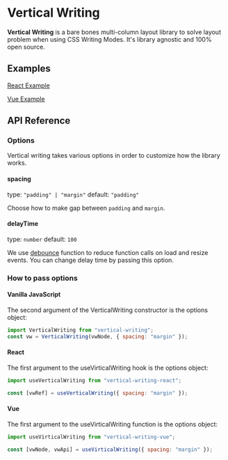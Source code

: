 # Vertical Writing

**Vertical Writing** is a bare bones multi-column layout library to solve layout problem when using CSS Writing Modes. It's library agnostic and 100% open source.

## Examples

[React Example](https://codesandbox.io/s/vertical-writing-react-ob4wn1)

[Vue Example](https://codesandbox.io/s/vertical-writing-vue-wt97l1)

## API Reference

### Options

Vertical writing takes various options in order to customize how the library works.

#### spacing

type: `"padding" | "margin"`
default: `"padding"`

Choose how to make gap between `padding` and `margin`.

#### delayTime

type: `number`
default: `100`

We use [debounce](https://github.com/angus-c/just#just-debounce-it) function to reduce function calls on load and resize events. You can change delay time by passing this option.

### How to pass options

#### Vanilla JavaScript

The second argument of the VerticalWriting constructor is the options object:

```js
import VerticalWriting from "vertical-writing";
const vw = VerticalWriting(vwNode, { spacing: "margin" });
```

#### React

The first argument to the useVirticalWriting hook is the options object:

```js
import useVerticalWriting from "vertical-writing-react";

const [vwRef] = useVerticalWriting({ spacing: "margin" });
```

#### Vue

The first argument to the useVirticalWriting function is the options object:

```js
import useVirticalWriting from "vertical-writing-vue";

const [vwNode, vwApi] = useVirticalWriting({ spacing: "margin" });
```
